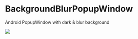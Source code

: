 # BackgroundBlurPopupWindow
Android PopupWindow with dark & blur background

![](https://github.com/BakerJQ/BackgroundDarkPopupWindow/raw/master/Screenshots/show.gif)
